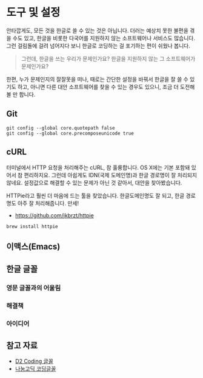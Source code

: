 # 도구 및 설정

안타깝게도, 모든 것을 한글로 쓸 수 있는 것은 아닙니다. 더러는 예상치 못한 불편을 겪을 수도 있고, 한글을 비롯한 다국어를 지원하지 않는 소프트웨어나 서비스도 많습니다. 그런 걸림돌에 걸려 넘어지다 보니 한글로 코딩하는 걸 포기하는 편이 쉬웠나 봅니다.

> 그런데, 한글을 쓰는 우리가 문제인가요? 한글을 지원하지 않는 그 소프트웨어가 문제인가요?

한편, 누가 문제인지의 잘잘못을 떠나, 때로는 간단한 설정을 바꿔서 한글을 잘 쓸 수 있기도 하고, 아니면 다른 대안 소프트웨어를 찾을 수 있는 경우도 있으니, 조금 더 도전해 볼 만 합니다.

## Git

``` shell
git config --global core.quotepath false
git config --global core.precomposeunicode true
```

## cURL

터미널에서 HTTP 요청을 처리해주는 cURL, 참 훌륭합니다. OS X에는 기본 포함돼 있어서 참 편리하지요. 그런데 아쉽게도 IDN(국제 도메인명)과 한글 경로명이 잘 처리되지 않네요. 설정값으로 해결할 수 있는 문제가 아닌 것 같아서, 대안을 찾아봤습니다.

HTTPie라고 훨씬 더 마음에 드는 툴을 찾았습니다. 한글도메인명도 잘 되고, 한글 경로명도 아주 잘 처리해줍니다. 만세!

* https://github.com/jkbrzt/httpie

``` shell
brew install httpie
```



## 이맥스(Emacs)

## 한글 글꼴

### 영문 글꼴과의 어울림

### 해결책

### 아이디어




## 참고 자료

* [D2 Coding 글꼴](http://dev.naver.com/projects/d2coding/)
* [나눔고딕 코딩글꼴](http://dev.naver.com/projects/nanumfont/)
